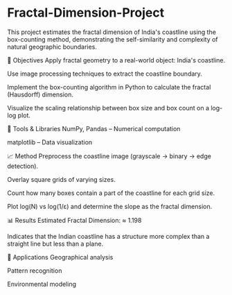 # Fractal-Dimension-Project
This project estimates the fractal dimension of India's coastline using the box-counting method, demonstrating the self-similarity and complexity of natural geographic boundaries.

📌 Objectives
Apply fractal geometry to a real-world object: India's coastline.

Use image processing techniques to extract the coastline boundary.

Implement the box-counting algorithm in Python to calculate the fractal (Hausdorff) dimension.

Visualize the scaling relationship between box size and box count on a log-log plot.

🔧 Tools & Libraries
NumPy, Pandas – Numerical computation

matplotlib – Data visualization

📈 Method
Preprocess the coastline image (grayscale → binary → edge detection).

Overlay square grids of varying sizes.

Count how many boxes contain a part of the coastline for each grid size.

Plot log(N) vs log(1/ε) and determine the slope as the fractal dimension.

📊 Results
Estimated Fractal Dimension: ≈ 1.198

Indicates that the Indian coastline has a structure more complex than a straight line but less than a plane.

📎 Applications
Geographical analysis

Pattern recognition

Environmental modeling
